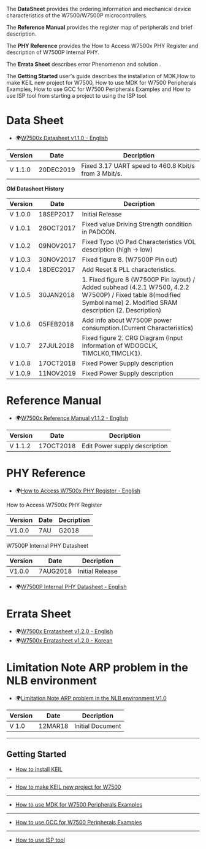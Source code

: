 The **DataSheet** provides the ordering information and mechanical device characteristics of the W7500/W7500P microcontrollers.

The **Reference Manual** provides the register map of peripherals and brief description.

The **PHY Reference** provides the How to Access W7500x PHY Register and description of W7500P Internal PHY.

The **Errata Sheet** describes error Phenomenon and solution .

The **Getting Started** user's guide describes the installation of MDK,How to make KEIL new project for W7500, How to use MDK for W7500 Peripherals Examples, How to use GCC for W7500 Peripherals Examples and How to use ISP tool from starting a project to using the ISP tool.

# Data Sheet
  * 🌍[W7500x Datasheet v1.1.0 - English](https://wizwiki.net/wiki/lib/exe/fetch.php?media=products:w7500:w7500x_ds_v110.pdf)
  
  |**Version**|**Date**|**Decription**|
  |-----------|--------|--------------|
  |V 1.1.0|20DEC2019|Fixed 3.17 UART speed to 460.8 Kbit/s from 3 Mbit/s.|
  
  
 
 **Old Datasheet History**
  
|**Version**|**Date**|**Decription**|
|-----------|--------|--------------|
|V 1.0.0|18SEP2017|Initial Release|
|V 1.0.1|	26OCT2017|Fixed value Driving Strength condition in PADCON.|
|V 1.0.2|	09NOV2017|Fixed Typo I/O Pad Characteristics VOL description (high → low)|
|V 1.0.3|30NOV2017|Fixed figure 8. (W7500P Pin out)|
|V 1.0.4|18DEC2017|Add Reset & PLL characteristics.|
|V 1.0.5|30JAN2018|1. Fixed figure 8 (W7500P Pin layout) / Added subhead (4.2.1 W7500, 4.2.2 W7500P) / Fixed table 8(modified Symbol name) 2. Modified SRAM description (2. Description)|
|V 1.0.6|05FEB2018|Add info about W7500P power consumption.(Current Characteristics)|
|V 1.0.7|27JUL2018|Fixed figure 2. CRG Diagram (Input Information of WDOGCLK, TIMCLK0,TIMCLK1).|
|V 1.0.8|17OCT2018|Fixed Power Supply description|
|V 1.0.9|11NOV2019|Fixed Power Supply description|

  
# Reference Manual
  * 🌍[W7500x Reference Manual v1.1.2 - English](https://wizwiki.net/wiki/lib/exe/fetch.php?media=:products:w7500:w7500x_rm_v112_20181017_.pdf)
  
|**Version**|**Date**|**Decription**|
|-----------|--------|--------------|
|V 1.1.2|17OCT2018|Edit Power supply description|


# PHY Reference
  * 🌍[How to Access W7500x PHY Register - English](https://wizwiki.net/wiki/lib/exe/fetch.php?media=products:w7500p:ref_sch:how_to_access_phy_application_note_v100.pdf)
  
How to Access W7500x PHY Register

|**Version**|**Date**|**Decription**|
|-----------|--------|--------------|
|V1.0.0|7AU|G2018|Initial Release|

W7500P Internal PHY Datasheet

|**Version**|**Date**|**Decription**|
|-----------|--------|--------------|
|V1.0.0|7AUG2018|Initial Release|


  * 🌍[W7500P Internal PHY Datasheet - English](http://www.bdtic.com/DataSheet/ICplus/IP101G_DS_R01_20121224.pdf)
  

# Errata Sheet
  * 🌍[W7500x Erratasheet v1.2.0 - English](https://wizwiki.net/wiki/lib/exe/fetch.php?media=products:w7500:w7500x_erratasheet_v120e.pdf)
  * 🌍[W7500x Erratasheet v1.2.0 - Korean](https://wizwiki.net/wiki/lib/exe/fetch.php?media=products:w7500:w7500x_erratasheet_v120k.pdf)
  

# Limitation Note ARP problem in the NLB environment
  * 🌍[Limitation Note ARP problem in the NLB environment V1.0](https://wizwiki.net/wiki/lib/exe/fetch.php?media=design_guide:limitation_note_-_arp_problem_in_the_nlb_environment_-_english_0312_.pdf)
  
|**Version**|**Date**|**Decription**|
|-----------|--------|--------------|
|V 1.0|12MAR18|Initial Document|

   
---
## Getting Started

 * [How to install KEIL](How-to-install-Keil-uVision-MDK-Lite-version.md)                
---
 * [How to make KEIL new project for W7500](How-to-make-KEIL-new-project-for-W7500.md)
---
 * [How to use MDK for W7500 Peripherals Examples](How-to-use-MDK-for-W7500-Peripherals-Examples.md)
---
 * [How to use GCC for W7500 Peripherals Examples](How-to-use-the-makefile-with-windows7.md)
---
 * [How to use ISP tool](How-to-use-ISP-tool.md)
 
 
